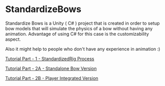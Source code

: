 # StandardizeBows
Standardize Bows is a Unity ( C# ) project that is created in order to setup bow models that will simulate the physics of a bow without having any animation. Advantage of using C# for this case is the customizability aspect. 

Also it might help to people who don't have any experience in animation :)

[Tutorial Part - 1 - StandardizedRig Process](https://youtu.be/e0Ch9-XPdtU)

[Tutorial Part - 2A - Standalone Bow Version](https://youtu.be/s6zvTjLwbR4)

[Tutorial Part - 2B - Player Integrated Version](https://youtu.be/ic9Tlx7flIY)
